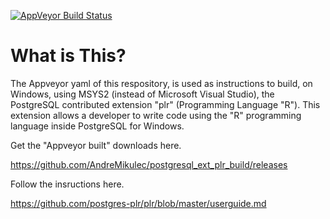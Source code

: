 [![AppVeyor Build Status](https://ci.appveyor.com/api/projects/status/github/AndreMikulec/postgresql_ext_plr_build?branch=master)](https://ci.appveyor.com/project/AndreMikulec/postgresql_ext_plr_build)

# What is This?

The Appveyor yaml of this respository, is used as instructions to build, on Windows, using MSYS2 (instead of Microsoft Visual Studio), the PostgreSQL contributed extension "plr" (Programming Language "R").
This extension allows a developer to write code using the "R" programming language inside PostgreSQL for Windows.

Get the "Appveyor built" downloads here.

https://github.com/AndreMikulec/postgresql_ext_plr_build/releases

Follow the insructions here.

https://github.com/postgres-plr/plr/blob/master/userguide.md
